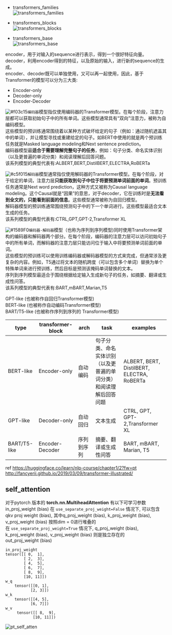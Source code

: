 
* transformers_families  
![transformers_families](https://github.com/lix19937/pytorch-cookbook/assets/38753233/ed572453-f458-4e72-94e9-165e489f9984)

* transformers_blocks   
![transformers_blocks](https://github.com/lix19937/pytorch-cookbook/assets/38753233/0a40f2d5-38f5-4ff2-9a5f-740a84815513)

* transformers_base  
![transformers_base](https://github.com/lix19937/pytorch-cookbook/assets/38753233/3780289b-fe7c-4aaf-afa0-826462410e9d)    



encoder，用于对输入的sequence进行表示，得到一个很好特征向量。   
decoder，利用encoder得到的特征，以及原始的输入，进行新的sequence的生成。   
encoder、decoder既可以单独使用，又可以再一起使用，因此，基于Transformer的模型可以分为三大类:     
* Encoder-only
* Decoder-only
* Encoder-Decoder

![#f03c15](https://via.placeholder.com/15/f03c15/000000?text=+)`编码器`模型指仅使用编码器的Transformer模型。在每个阶段，注意力层都可以获取初始句子中的所有单词。这些模型通常具有“双向”注意力，被称为自编码模型。  
这些模型的预训练通常围绕着以某种方式破坏给定的句子（例如：通过随机遮盖其中的单词），并让模型寻找或重建给定的句子。如BERT中使用的就是两个预训练任务就是Masked language modeling和Next sentence prediction。   
编码器模型最**适合于需要理解完整句子的任务**，例如：句子分类、命名实体识别（以及更普遍的单词分类）和阅读理解后回答问题。   
该系列模型的典型代表有:ALBERT,BERT,DistilBERT,ELECTRA,RoBERTa

![#c5f015](https://via.placeholder.com/15/c5f015/000000?text=+)`解码器`模型通常指仅使用解码器的Transformer模型。在每个阶段，对于给定的单词，注意力层**只能获取到句子中位于将要预测单词前面的单词**。预训练任务通常是Next word prediction，这种方式又被称为Causal language modeling。这个Causal就是“因果”的意思，对于decoder，它在训练时是**无法看到全文的，只能看到前面的信息**。这些模型通常被称为自回归模型。   
解码器模型的预训练通常围绕预测句子中的下一个单词进行。这些模型最适合文本生成的任务。    
该系列模型的典型代表有:CTRL,GPT,GPT-2,Transformer XL

![#1589F0](https://via.placeholder.com/15/1589F0/000000?text=+)`编码器-解码器`模型（也称为序列到序列模型)同时使用Transformer架构的编码器和解码器两个部分。在每个阶段，编码器的注意力层可以访问初始句子中的所有单词，而解码器的注意力层只能访问位于输入中将要预测单词前面的单词。   
这些模型的预训练可以使用训练编码器或解码器模型的方式来完成，但通常涉及更复杂的内容。例如，T5通过将文本的随机跨度（可以包含多个单词）替换为单个特殊单词来进行预训练，然后目标是预测该掩码单词替换的文本。  
序列到序列模型最适合于围绕根据给定输入生成新句子的任务，如摘要、翻译或生成性问答。    
该系列模型的典型代表有:BART,mBART,Marian,T5

GPT-like (也被称作自回归Transformer模型)   
BERT-like (也被称作自动编码Transformer模型)   
BART/T5-like (也被称作序列到序列的 Transformer模型)      


|type| transformer-block | arch | task | examples  |    
|----|-------------------|------|------|-----------|      
|BERT-like   |  Encoder-only   | 自动编码 | 句子分类、命名实体识别（以及更普遍的单词分类）和阅读理解后回答问题 | ALBERT, BERT, DistilBERT, ELECTRA, RoBERTa  |     
|GPT-like   |  Decoder-only   | 自动回归 | 文本生成 | CTRL, GPT, GPT-2,Transformer XL  |    
|BART/T5-like   |  Encoder-Decoder   | 序列到序列 | 摘要、翻译或生成性问答 | BART, mBART, Marian, T5  |     



ref 
https://huggingface.co/learn/nlp-course/chapter1/2?fw=pt   
http://fancyerii.github.io/2019/03/09/transformer-illustrated/   


## self_attention   
对于pytorch 版本的 **torch.nn.MultiheadAttention** 有以下可学习参数      
in_proj_weight (bias) 
在 `use_separate_proj_weight=False` 情况下, 可以包含 qkv proj weight (bias), 其中q_proj_weight (bias), k_proj_weight (bias), v_proj_weight (bias) 按照dim = 0进行堆叠的     
在 `use_separate_proj_weight=True` 情况下, q_proj_weight (bias), k_proj_weight (bias), v_proj_weight (bias) 则是独立存在的     
out_proj_weight (bias)    

```
in_proj_weight
tensor([[ 0,  1],
        [ 2,  3],
        [ 4,  5],
        [ 6,  7],
        [ 8,  9],
        [10, 11]])
w_q
    tensor([[0, 1],
           [2, 3]])
w_k
    tensor([[4, 5],
           [6, 7]])
w_v
     tensor([[ 8,  9],
            [10, 11]])
```

![pt_self_atten](https://github.com/lix19937/pytorch-cookbook/assets/38753233/a604e323-f163-4209-b3fd-ee5c59248b3b)

